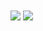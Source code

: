 <img align="center" src="https://github-readme-stats.vercel.app/api?username=sricardov&count_private=true&show_icons=true&theme=dark"/>
<img align="center" src="https://github-readme-stats.vercel.app/api/top-langs/?username=sricardov&count_private=true&hide_progress=true&theme=dark"/>

<!--
**sricardov/sricardov** is a ✨ _special_ ✨ repository because its `README.md` (this file) appears on your GitHub profile.

Here are some ideas to get you started:

- 🔭 I’m currently working on ...
- 🌱 I’m currently learning ...
- 👯 I’m looking to collaborate on ...
- 🤔 I’m looking for help with ...
- 💬 Ask me about ...
- 📫 How to reach me: ...
- 😄 Pronouns: ...
- ⚡ Fun fact: ...
-->
